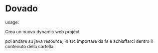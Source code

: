 # Dovado


usage:

Crea un nuovo dynamic web project

poi andare su java resource, in src importare da fs e schiaffarci dentro il contenuto della cartella
